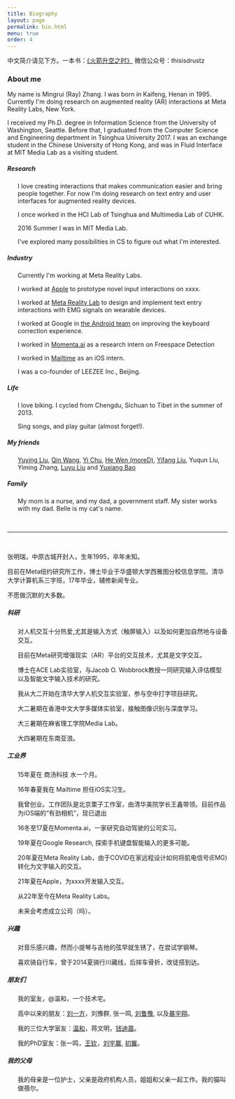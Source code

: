```yaml
---
title: Biography
layout: page
permalink: bio.html
menu: true
order: 4
---
```

中文简介请见下方。一本书：<a href="https://zhang-ming-rui.gitbook.io/when-rocket-goes-up/" target="_blank">《火箭升空之时》</a> 微信公众号：thisisdrustz

<h3>About me</h3>
<p>My name is Mingrui (Ray) Zhang. I was born in Kaifeng, Henan in 1995. Currently I'm doing research on augmented reality (AR) interactions at Meta Reality Labs, New York.</p>
<p>I received my Ph.D. degree in Information Science from the University of Washington, Seattle. Before that, I graduated from the Computer Science and Engineering department in Tsinghua University 2017. I was an exchange student in the Chinese University of Hong Kong, and was in Fluid Interface at MIT Media Lab as a visiting student.</p>

<h5>Research</h5>
<ul>
<p>I love creating interactions that makes communication easier and bring people together. For now I'm doing research on text entry and user interfaces for augmented reality devices.</p>

<p>I once worked in the HCI Lab of Tsinghua and Multimedia Lab of CUHK.</p>
<p>2016 Summer I was in MIT Media Lab.</p>
<p>I've explored many possibilities in CS to figure out what I'm interested.</p>
</ul>

<h5>Industry</h5>
<ul>
<p>Currently I'm working at Meta Reality Labs. </p>
<p>I worked at <a href="https://www.apple.com/" target="_blank">Apple</a> to prototype novel input interactions on xxxx. </p>
<p>I worked at <a href="https://tech.fb.com/ar-vr/" target="_blank">Meta Reality Lab</a> to design and implement text entry interactions with EMG signals on wearable devices.</p>
<p>I worked at Google in <a href="https://www.android.com/" target="_blank">the Android team</a> on improving the keyboard correction experience.</p>
<p>I worked in <a href="https://momenta.ai" target="_blank">Momenta.ai</a> as a research intern on Freespace Detection</p>
<p>I worked in <a href="https://mailtime.com/" target="_blank">Mailtime</a> as an iOS intern.</p>
<p>I was a co-founder of LEEZEE Inc., Beijing.</p>
</ul>

<h5>Life</h5>
<ul>
<p>I love biking. I cycled from Chengdu, Sichuan to Tibet in the summer of 2013.</p>
<p>Sing songs, and play guitar (almost forget!).</p>
</ul>

<h5>My friends</h5>
<ul>
<a href="https://www.linkedin.com/in/yuying-liu-980ab6a4/" target="_blank">Yuying Liu</a>, <a href="https://www.linkedin.com/in/qin-wang-3b482816b/" target="_blank">Qin Wang</a>, <a href="http://xmushui.com/" target="_blank">Yi Chu</a>, <a href="https://www.linkedin.com/in/hewen/" target="_blank">He Wen (moreD)</a>, <a href="https://www.linkedin.com/in/yifang-liu-52792b1ba/" target="_blank">Yifang Liu</a>, Yuqun Liu, Yiming Zhang, <a href="https://luyuliu.github.io/" target="_blank">Luyu Liu</a> and <a href="https://www.linkedin.com/in/yuxiangbao/" target="_blank">Yuxiang Bao</a>
</ul>

<h5>Family</h5>
<ul>
My mom is a nurse, and my dad, a government staff. My sister works with my dad. Belle is my cat's name.
</ul>

<br/>
<hr>
<br/>

<p>张明瑞，中原古城开封人，生年1995，卒年未知。</p>
<p>目前在Meta纽约研究所工作，博士毕业于华盛顿大学西雅图分校信息学院。清华大学计算机系三字班，17年毕业，辅修新闻专业。</p>
<p>不愿做沉默的大多数。</p>

<h5>科研</h5>
<ul>
<p>对人机交互十分热爱,尤其是输入方式（触屏输入）以及如何更加自然地与设备交互。</p>
<p>目前在Meta研究增强现实（AR）平台的交互技术，尤其是文字交互。</p>
<p>博士在ACE Lab实验室，与Jacob O. Wobbrock教授一同研究输入评估模型以及智能文字输入技术的研究。</p>
<p>我从大二开始在清华大学人机交互实验室，参与空中打字项目研究。</p>
<p>大二暑期在香港中文大学多媒体实验室，接触图像识别与深度学习。</p>
<p>大三暑期在麻省理工学院Media Lab。</p>
<p>大四暑期在东南亚浪。</p>
</ul>

<h5>工业界</h5>
<ul>
<p>15年夏在 商汤科技 水一个月。</p>
<p>16年春夏我在 Mailtime 担任iOS实习生。</p>
<p>我曾创业。工作团队是北京栗子工作室，由清华美院学长王鑫带领。目前作品为iOS端的“有劲相机”，现已退出</p>
<p>16冬至17夏在Momenta.ai，一家研究自动驾驶的公司实习。</p>
<p>19年夏在Google Research, 探索手机键盘智能输入的更多可能。</p>
<p>20年夏在Meta Reality Lab，由于COVID在家远程设计如何将肌电信号(EMG)转化为文字输入的交互。</p>
<p>21年夏在Apple，为xxxx开发输入交互。</p>
<p>从22年至今在Meta Reality Labs。</p>
<p>未来会考虑成立公司（吗）。</p>
</ul>

<h5>兴趣</h5>
<ul>
<p>对音乐感兴趣，然而小提琴与吉他的弦早就生锈了，在尝试学钢琴。</p>
<p>喜欢骑自行车，曾于2014夏骑行川藏线，后摔车骨折，改徒搭到达。</p>
</ul>

<h5>朋友们</h5>
<ul>
<p>我的室友，@温和，一个技术宅。</p>
<p>高中以来的朋友：<a href="https://www.linkedin.com/in/yifang-liu-52792b1ba/" target="_blank">刘一方</a>，刘豫群, 张一鸣, <a href="https://luyuliu.github.io/" target="_blank">刘鲁豫</a>, 以及<a href="https://www.linkedin.com/in/yuxiangbao/" target="_blank">暴宇翔</a>。</p>
<p>我的三位大学室友：<a href="https://www.linkedin.com/in/hewen/" target="_blank">温和</a>，蒋文明，<a href="https://www.linkedin.com/in/dichen-qian-236524103/" target="_blank">钱迪晨</a>。</p>
<p>我的PhD室友：张一鸣，<a href="https://www.linkedin.com/in/qin-wang-3b482816b/" target="_blank">王钦</a>，<a href="https://www.linkedin.com/in/yuying-liu-980ab6a4/" target="_blank">刘宇赢</a>, <a href="http://xmushui.com/" target="_blank">初翼</a>。</p>
</ul>

<h5>我的父母</h5>
<ul>
我的母亲是一位护士，父亲是政府机构人员，姐姐和父亲一起工作。我的猫叫做蓓尔。
</ul>
